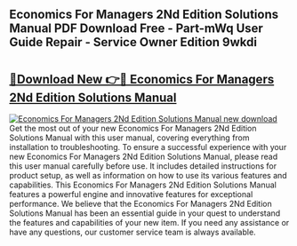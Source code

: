 ## Economics For Managers 2Nd Edition Solutions Manual PDF Download Free - Part-mWq User Guide Repair - Service Owner Edition 9wkdi

# <h2><a href="http://bc48774.oget.top/?id=Economics+For+Managers+2Nd+Edition+Solutions+Manual">🔗Download New 👉🔴 Economics For Managers 2Nd Edition Solutions Manual</a></h2>

[![Economics For Managers 2Nd Edition Solutions Manual new download](https://i.imgur.com/5g1atiW.png)](http://bc48774.oget.top/?id=Economics+For+Managers+2Nd+Edition+Solutions+Manual)
Get the most out of your new Economics For Managers 2Nd Edition Solutions Manual with this user manual, covering everything from installation to troubleshooting. To ensure a successful experience with your new Economics For Managers 2Nd Edition Solutions Manual, please read this user manual carefully before use. It includes detailed instructions for product setup, as well as information on how to use its various features and capabilities. This Economics For Managers 2Nd Edition Solutions Manual features a powerful engine and innovative features for exceptional performance. We believe that the Economics For Managers 2Nd Edition Solutions Manual has been an essential guide in your quest to understand the features and capabilities of your new item. If you need any assistance or have any questions, our customer service team is always available.
